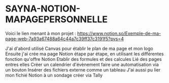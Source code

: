 # SAYNA-NOTION-MAPAGEPERSONNELLE

Voici le lien menant à mon projet : https://www.notion.so/Exemple-de-ma-page-web-7a93a67488a64c44a7c39ff37c3191f5?pvs=4

J'ai d'abord utilisé Canvas pour établir le plan de ma page et mon logo
Ensuite j'ai crée ma page Notion étape par étape, en utilisant les différentes fonction qu'offre Notion
Etablir des formules et des calcules
Lié des pages entres elles
Créer un calendrier d'évènement
faire une automatisation via un bouton
Insérer des fichiers externe comme un tableau
J'ai aussi pu lier mon fichié Notion à un sondage créer via Tally
